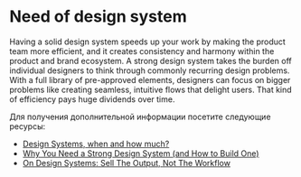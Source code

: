 # Need of design system

Having a solid design system speeds up your work by making the product team more efficient, and it creates consistency and harmony within the product and brand ecosystem. A strong design system takes the burden off individual designers to think through commonly recurring design problems. With a full library of pre-approved elements, designers can focus on bigger problems like creating seamless, intuitive flows that delight users. That kind of efficiency pays huge dividends over time.

Для получения дополнительной информации посетите следующие ресурсы:

- [Design Systems, when and how much?](https://www.youtube.com/watch?v=Hx02SaL_IH0)
- [Why You Need a Strong Design System (and How to Build One)](https://www.drawbackwards.com/blog/why-you-need-a-strong-design-system-and-how-to-build-one)
- [On Design Systems: Sell The Output, Not The Workflow](https://www.smashingmagazine.com/2016/05/design-systems-responsive-design-sell-output-not-workflow/)
